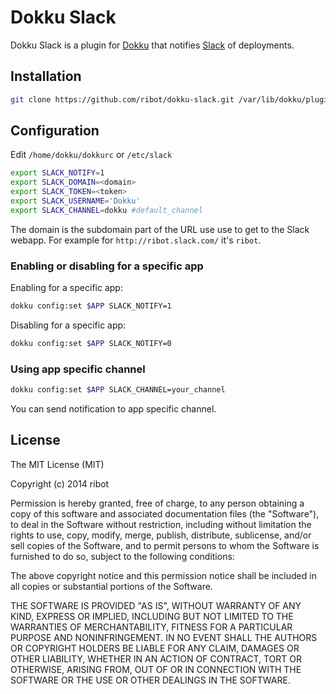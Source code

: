 # Dokku Slack

Dokku Slack is a plugin for [Dokku](https://github.com/progrium/dokku) that notifies [Slack](http://www.slack.com) of deployments.

## Installation

```sh
git clone https://github.com/ribot/dokku-slack.git /var/lib/dokku/plugins/dokku-slack
```

## Configuration

Edit `/home/dokku/dokkurc` or `/etc/slack`

```sh
export SLACK_NOTIFY=1
export SLACK_DOMAIN=<domain>
export SLACK_TOKEN=<token>
export SLACK_USERNAME='Dokku'
export SLACK_CHANNEL=dokku #default_channel
```

The domain is the subdomain part of the URL use use to get to the Slack webapp. For example for `http://ribot.slack.com/` it's `ribot`.

### Enabling or disabling for a specific app

Enabling for a specific app:

```sh
dokku config:set $APP SLACK_NOTIFY=1
```

Disabling for a specific app:

```sh
dokku config:set $APP SLACK_NOTIFY=0
```

### Using app specific channel

```sh
dokku config:set $APP SLACK_CHANNEL=your_channel
```

You can send notification to app specific channel.

## License

The MIT License (MIT)

Copyright (c) 2014 ribot

Permission is hereby granted, free of charge, to any person obtaining a copy
of this software and associated documentation files (the "Software"), to deal
in the Software without restriction, including without limitation the rights
to use, copy, modify, merge, publish, distribute, sublicense, and/or sell
copies of the Software, and to permit persons to whom the Software is
furnished to do so, subject to the following conditions:

The above copyright notice and this permission notice shall be included in
all copies or substantial portions of the Software.

THE SOFTWARE IS PROVIDED "AS IS", WITHOUT WARRANTY OF ANY KIND, EXPRESS OR
IMPLIED, INCLUDING BUT NOT LIMITED TO THE WARRANTIES OF MERCHANTABILITY,
FITNESS FOR A PARTICULAR PURPOSE AND NONINFRINGEMENT. IN NO EVENT SHALL THE
AUTHORS OR COPYRIGHT HOLDERS BE LIABLE FOR ANY CLAIM, DAMAGES OR OTHER
LIABILITY, WHETHER IN AN ACTION OF CONTRACT, TORT OR OTHERWISE, ARISING FROM,
OUT OF OR IN CONNECTION WITH THE SOFTWARE OR THE USE OR OTHER DEALINGS IN THE
SOFTWARE.
